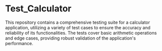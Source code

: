 # Test_Calculator
This repository contains a comprehensive testing suite for a calculator application, utilizing a variety of test cases to ensure the accuracy and reliability of its functionalities. The tests cover basic arithmetic operations and edge cases, providing robust validation of the application's performance.
